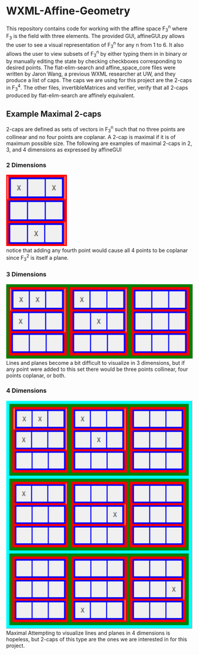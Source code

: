 # WXML-Affine-Geometry
This repository contains code for working with the affine space F<sub>3</sub><sup>n</sup> where F<sub>3</sub> is the field with three elements. The provided GUI, affineGUI.py allows the user to see a visual representation of F<sub>3</sub><sup>n</sup> for any n from 1 to 6. It also allows the user to view subsets of F<sub>3</sub><sup>n</sup> by either typing them in in binary or by manually editing the state by checking checkboxes corresponding to desired points. The flat-elim-search and affine_space_core files were written by Jaron Wang, a previous WXML researcher at UW, and they produce a list of caps. The caps we are using for this project are the 2-caps in F<sub>3</sub><sup>4</sup>. The other files, invertibleMatrices and verifier, verify that all 2-caps produced by flat-elim-search are affinely equivalent.

## Example Maximal 2-caps
2-caps are defined as sets of vectors in F<sub>3</sub><sup>n</sup> such that no three points are collinear and no four points are coplanar. A 2-cap is maximal if it is of maximum possible size. The following are examples of maximal 2-caps in 2, 3, and 4 dimensions as expressed by affineGUI

### 2 Dimensions
![](results/2D2cap.PNG)
</br>notice that adding any fourth point would cause all 4 points to be coplanar since F<sub>3</sub><sup>2</sup> is itself a plane.

### 3 Dimensions
![](results/3D2cap.PNG)
</br> Lines and planes become a bit difficult to visualize in 3 dimensions, but if any point were added to this set there would be three points collinear, four points coplanar, or both.

### 4 Dimensions
![](results/4D2cap.PNG)
</br>Maximal Attempting to visualize lines and planes in 4 dimensions is hopeless, but 2-caps of this type are the ones we are interested in for this project.
